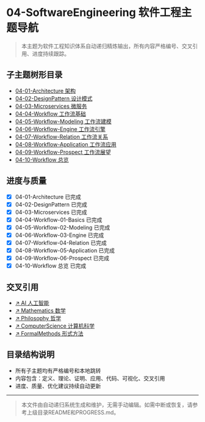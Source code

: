 # 04-SoftwareEngineering 软件工程主题导航

> 本主题为软件工程知识体系自动递归精炼输出，所有内容严格编号、交叉引用、进度持续跟踪。

## 子主题树形目录

- [04-01-Architecture 架构](./Architecture/00-Overview.md)
- [04-02-DesignPattern 设计模式](./DesignPattern/00-Overview.md)
- [04-03-Microservices 微服务](./Microservices/00-Overview.md)
- [04-04-Workflow 工作流基础](./Workflow-01-Basics.md)
- [04-05-Workflow-Modeling 工作流建模](./Workflow-02-Modeling.md)
- [04-06-Workflow-Engine 工作流引擎](./Workflow-03-Engine.md)
- [04-07-Workflow-Relation 工作流关系](./Workflow-04-Relation.md)
- [04-08-Workflow-Application 工作流应用](./Workflow-05-Application.md)
- [04-09-Workflow-Prospect 工作流展望](./Workflow-06-Prospect.md)
- [04-10-Workflow 总览](./Workflow.md)

## 进度与质量

- [x] 04-01-Architecture 已完成
- [x] 04-02-DesignPattern 已完成
- [x] 04-03-Microservices 已完成
- [x] 04-04-Workflow-01-Basics 已完成
- [x] 04-05-Workflow-02-Modeling 已完成
- [x] 04-06-Workflow-03-Engine 已完成
- [x] 04-07-Workflow-04-Relation 已完成
- [x] 04-08-Workflow-05-Application 已完成
- [x] 04-09-Workflow-06-Prospect 已完成
- [x] 04-10-Workflow 总览 已完成

## 交叉引用

- [↗ AI 人工智能](../AI/README.md)
- [↗ Mathematics 数学](../Mathematics/README.md)
- [↗ Philosophy 哲学](../Philosophy/README.md)
- [↗ ComputerScience 计算机科学](../ComputerScience/README.md)
- [↗ FormalMethods 形式方法](../FormalMethods/README.md)

## 目录结构说明

- 所有子主题均有严格编号和本地跳转
- 内容包含：定义、理论、证明、应用、代码、可视化、交叉引用
- 进度、质量、优化建议持续自动更新

---

> 本文件由自动递归系统生成和维护，无需手动编辑。如需中断或恢复，请参考上级目录README和PROGRESS.md。

